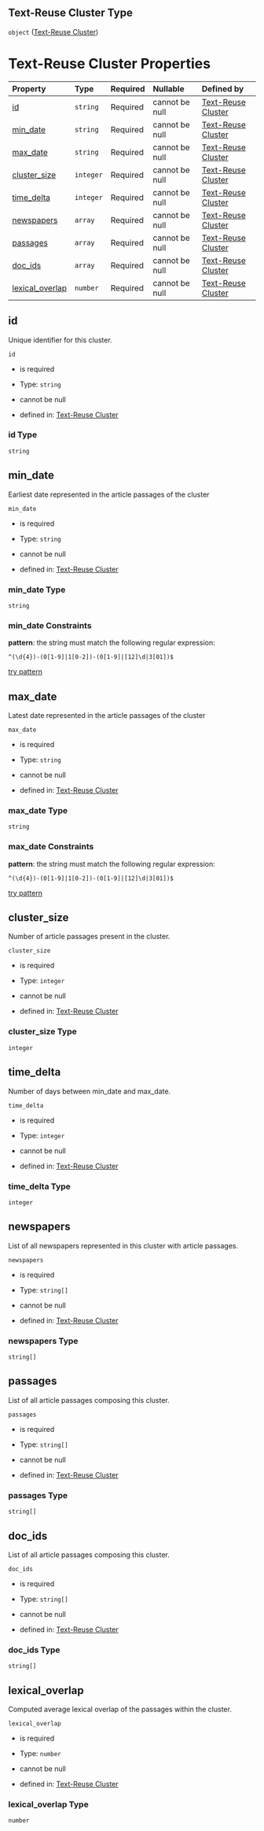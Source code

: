 ## Text-Reuse Cluster Type

`object` ([Text-Reuse Cluster](cluster.md))

# Text-Reuse Cluster Properties

| Property                             | Type      | Required | Nullable       | Defined by                                                                                                                                                                |
| :----------------------------------- | :-------- | :------- | :------------- | :------------------------------------------------------------------------------------------------------------------------------------------------------------------------ |
| [id](#id)                            | `string`  | Required | cannot be null | [Text-Reuse Cluster](cluster-properties-id.md "https://impresso.github.io/impresso-schemas/json/text_reuse/cluster.schema.json#/properties/id")                           |
| [min\_date](#min_date)               | `string`  | Required | cannot be null | [Text-Reuse Cluster](cluster-properties-min_date.md "https://impresso.github.io/impresso-schemas/json/text_reuse/cluster.schema.json#/properties/min_date")               |
| [max\_date](#max_date)               | `string`  | Required | cannot be null | [Text-Reuse Cluster](cluster-properties-max_date.md "https://impresso.github.io/impresso-schemas/json/text_reuse/cluster.schema.json#/properties/max_date")               |
| [cluster\_size](#cluster_size)       | `integer` | Required | cannot be null | [Text-Reuse Cluster](cluster-properties-cluster_size.md "https://impresso.github.io/impresso-schemas/json/text_reuse/cluster.schema.json#/properties/cluster_size")       |
| [time\_delta](#time_delta)           | `integer` | Required | cannot be null | [Text-Reuse Cluster](cluster-properties-time_delta.md "https://impresso.github.io/impresso-schemas/json/text_reuse/cluster.schema.json#/properties/time_delta")           |
| [newspapers](#newspapers)            | `array`   | Required | cannot be null | [Text-Reuse Cluster](cluster-properties-newspapers.md "https://impresso.github.io/impresso-schemas/json/text_reuse/cluster.schema.json#/properties/newspapers")           |
| [passages](#passages)                | `array`   | Required | cannot be null | [Text-Reuse Cluster](cluster-properties-passages.md "https://impresso.github.io/impresso-schemas/json/text_reuse/cluster.schema.json#/properties/passages")               |
| [doc\_ids](#doc_ids)                 | `array`   | Required | cannot be null | [Text-Reuse Cluster](cluster-properties-doc_ids.md "https://impresso.github.io/impresso-schemas/json/text_reuse/cluster.schema.json#/properties/doc_ids")                 |
| [lexical\_overlap](#lexical_overlap) | `number`  | Required | cannot be null | [Text-Reuse Cluster](cluster-properties-lexical_overlap.md "https://impresso.github.io/impresso-schemas/json/text_reuse/cluster.schema.json#/properties/lexical_overlap") |

## id

Unique identifier for this cluster.

`id`

*   is required

*   Type: `string`

*   cannot be null

*   defined in: [Text-Reuse Cluster](cluster-properties-id.md "https://impresso.github.io/impresso-schemas/json/text_reuse/cluster.schema.json#/properties/id")

### id Type

`string`

## min\_date

Earliest date represented in the article passages of the cluster

`min_date`

*   is required

*   Type: `string`

*   cannot be null

*   defined in: [Text-Reuse Cluster](cluster-properties-min_date.md "https://impresso.github.io/impresso-schemas/json/text_reuse/cluster.schema.json#/properties/min_date")

### min\_date Type

`string`

### min\_date Constraints

**pattern**: the string must match the following regular expression:&#x20;

```regexp
^(\d{4})-(0[1-9]|1[0-2])-(0[1-9]|[12]\d|3[01])$
```

[try pattern](https://regexr.com/?expression=%5E\(%5Cd%7B4%7D\)-\(0%5B1-9%5D%7C1%5B0-2%5D\)-\(0%5B1-9%5D%7C%5B12%5D%5Cd%7C3%5B01%5D\)%24 "try regular expression with regexr.com")

## max\_date

Latest date represented in the article passages of the cluster

`max_date`

*   is required

*   Type: `string`

*   cannot be null

*   defined in: [Text-Reuse Cluster](cluster-properties-max_date.md "https://impresso.github.io/impresso-schemas/json/text_reuse/cluster.schema.json#/properties/max_date")

### max\_date Type

`string`

### max\_date Constraints

**pattern**: the string must match the following regular expression:&#x20;

```regexp
^(\d{4})-(0[1-9]|1[0-2])-(0[1-9]|[12]\d|3[01])$
```

[try pattern](https://regexr.com/?expression=%5E\(%5Cd%7B4%7D\)-\(0%5B1-9%5D%7C1%5B0-2%5D\)-\(0%5B1-9%5D%7C%5B12%5D%5Cd%7C3%5B01%5D\)%24 "try regular expression with regexr.com")

## cluster\_size

Number of article passages present in the cluster.

`cluster_size`

*   is required

*   Type: `integer`

*   cannot be null

*   defined in: [Text-Reuse Cluster](cluster-properties-cluster_size.md "https://impresso.github.io/impresso-schemas/json/text_reuse/cluster.schema.json#/properties/cluster_size")

### cluster\_size Type

`integer`

## time\_delta

Number of days between min\_date and max\_date.

`time_delta`

*   is required

*   Type: `integer`

*   cannot be null

*   defined in: [Text-Reuse Cluster](cluster-properties-time_delta.md "https://impresso.github.io/impresso-schemas/json/text_reuse/cluster.schema.json#/properties/time_delta")

### time\_delta Type

`integer`

## newspapers

List of all newspapers represented in this cluster with article passages.

`newspapers`

*   is required

*   Type: `string[]`

*   cannot be null

*   defined in: [Text-Reuse Cluster](cluster-properties-newspapers.md "https://impresso.github.io/impresso-schemas/json/text_reuse/cluster.schema.json#/properties/newspapers")

### newspapers Type

`string[]`

## passages

List of all article passages composing this cluster.

`passages`

*   is required

*   Type: `string[]`

*   cannot be null

*   defined in: [Text-Reuse Cluster](cluster-properties-passages.md "https://impresso.github.io/impresso-schemas/json/text_reuse/cluster.schema.json#/properties/passages")

### passages Type

`string[]`

## doc\_ids

List of all article passages composing this cluster.

`doc_ids`

*   is required

*   Type: `string[]`

*   cannot be null

*   defined in: [Text-Reuse Cluster](cluster-properties-doc_ids.md "https://impresso.github.io/impresso-schemas/json/text_reuse/cluster.schema.json#/properties/doc_ids")

### doc\_ids Type

`string[]`

## lexical\_overlap

Computed average lexical overlap of the passages within the cluster.

`lexical_overlap`

*   is required

*   Type: `number`

*   cannot be null

*   defined in: [Text-Reuse Cluster](cluster-properties-lexical_overlap.md "https://impresso.github.io/impresso-schemas/json/text_reuse/cluster.schema.json#/properties/lexical_overlap")

### lexical\_overlap Type

`number`

